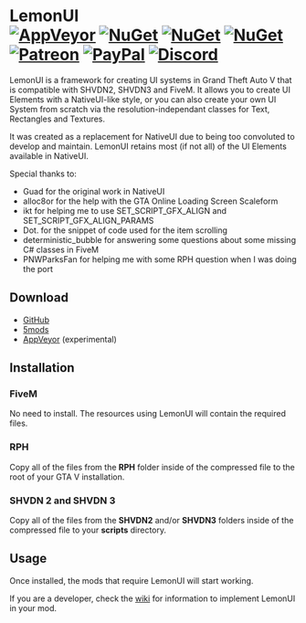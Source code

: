 # LemonUI<br>[![AppVeyor][appveyor-img]][appveyor-url] [![NuGet][nuget-img-2]][nuget-url-2] [![NuGet][nuget-img-3]][nuget-url-3] [![NuGet][nuget-img-f]][nuget-url-f] [![Patreon][patreon-img]][patreon-url] [![PayPal][paypal-img]][paypal-url] [![Discord][discord-img]][discord-url]

LemonUI is a framework for creating UI systems in Grand Theft Auto V that is compatible with SHVDN2, SHVDN3 and FiveM. It allows you to create UI Elements with a NativeUI-like style, or you can also create your own UI System from scratch via the resolution-independant classes for Text, Rectangles and Textures.

It was created as a replacement for NativeUI due to being too convoluted to develop and maintain. LemonUI retains most (if not all) of the UI Elements available in NativeUI.

Special thanks to:

* Guad for the original work in NativeUI
* alloc8or for the help with the GTA Online Loading Screen Scaleform
* ikt for helping me to use SET_SCRIPT_GFX_ALIGN and SET_SCRIPT_GFX_ALIGN_PARAMS
* Dot. for the snippet of code used for the item scrolling
* deterministic_bubble for answering some questions about some missing C# classes in FiveM
* PNWParksFan for helping me with some RPH question when I was doing the port

## Download

* [GitHub](https://github.com/justalemon/LemonUI/releases)
* [5mods](https://www.gta5-mods.com/scripts/lemonui)
* [AppVeyor](https://ci.appveyor.com/project/justalemon/lemonui) (experimental)

## Installation

### FiveM

No need to install. The resources using LemonUI will contain the required files.

### RPH

Copy all of the files from the **RPH** folder inside of the compressed file to the root of your GTA V installation.

### SHVDN 2 and SHVDN 3

Copy all of the files from the **SHVDN2** and/or **SHVDN3** folders inside of the compressed file to your **scripts** directory.

## Usage

Once installed, the mods that require LemonUI will start working.

If you are a developer, check the [wiki](https://github.com/justalemon/LemonUI/wiki) for information to implement LemonUI in your mod.

[appveyor-img]: https://img.shields.io/appveyor/build/justalemon/lemonui?label=appveyor
[appveyor-url]: https://ci.appveyor.com/project/justalemon/lemonui
[nuget-img-2]: https://img.shields.io/nuget/v/LemonUI.SHVDN2?label=nuget%20%28shvdn%202%29
[nuget-url-2]: https://www.nuget.org/packages/LemonUI.SHVDN2/
[nuget-img-3]: https://img.shields.io/nuget/v/LemonUI.SHVDN3?label=nuget%20%28shvdn%203%29
[nuget-url-3]: https://www.nuget.org/packages/LemonUI.SHVDN3/
[nuget-img-f]: https://img.shields.io/nuget/v/LemonUI.FiveM?label=nuget%20%28fivem%29
[nuget-url-f]: https://www.nuget.org/packages/LemonUI.FiveM/
[patreon-img]: https://img.shields.io/badge/support-patreon-FF424D.svg
[patreon-url]: https://www.patreon.com/lemonchan
[paypal-img]: https://img.shields.io/badge/support-paypal-0079C1.svg
[paypal-url]: https://paypal.me/justalemon
[discord-img]: https://img.shields.io/badge/discord-join-7289DA.svg
[discord-url]: https://discord.gg/Cf6sspj
